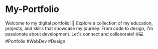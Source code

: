 # My-Portfolio
Welcome to my digital portfolio! 🚀 Explore a collection of my education, projects, and skills that showcase my journey. From code to design, I'm passionate about development. Let's connect and collaborate! 🌐💻 #Portfolio #WebDev #Design 
